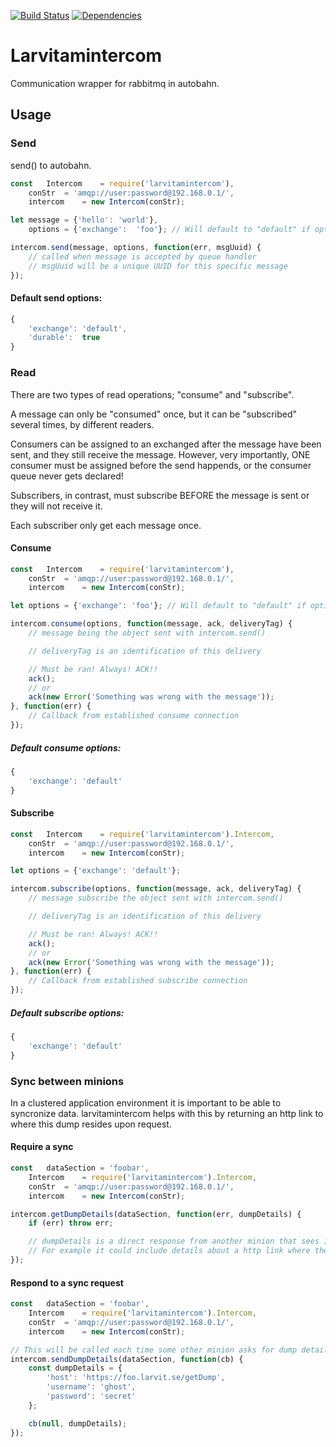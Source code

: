 [![Build Status](https://travis-ci.org/larvit/larvitamintercom.svg?branch=master)](https://travis-ci.org/larvit/larvitamintercom) [![Dependencies](https://david-dm.org/larvit/larvitamintercom.svg)](https://david-dm.org/larvit/larvitamintercom.svg)

# Larvitamintercom

Communication wrapper for rabbitmq in autobahn.

## Usage

### Send

send() to autobahn.

```javascript
const	Intercom	= require('larvitamintercom'),
	conStr	= 'amqp://user:password@192.168.0.1/',
	intercom	= new Intercom(conStr);

let	message	= {'hello':	'world'},
	options	= {'exchange':	'foo'}; // Will default to "default" if options is omitted

intercom.send(message, options, function(err, msgUuid) {
	// called when message is accepted by queue handler
	// msgUuid will be a unique UUID for this specific message
});
```

#### Default send options:

```javascript
{
	'exchange':	'default',
	'durable':	true
}
```

### Read

There are two types of read operations; "consume" and "subscribe".

A message can only be "consumed" once, but it can be "subscribed" several times, by different readers.

Consumers can be assigned to an exchanged after the message have been sent, and they still receive the message.
However, very importantly, ONE consumer must be assigned before the send happends, or the consumer queue never gets declared!

Subscribers, in contrast, must subscribe BEFORE the message is sent or they will not receive it.

Each subscriber only get each message once.

#### Consume

```javascript
const	Intercom	= require('larvitamintercom'),
	conStr	= 'amqp://user:password@192.168.0.1/',
	intercom	= new Intercom(conStr);

let options = {'exchange': 'foo'}; // Will default to "default" if options is omitted

intercom.consume(options, function(message, ack, deliveryTag) {
	// message being the object sent with intercom.send()

	// deliveryTag is an identification of this delivery

	// Must be ran! Always! ACK!!
	ack();
	// or
	ack(new Error('Something was wrong with the message'));
}, function(err) {
	// Callback from established consume connection
});

```

##### Default consume options:

```javascript
{
	'exchange':	'default'
}
```

#### Subscribe

```javascript
const	Intercom	= require('larvitamintercom').Intercom,
	conStr	= 'amqp://user:password@192.168.0.1/',
	intercom	= new Intercom(conStr);

let options = {'exchange': 'default'};

intercom.subscribe(options, function(message, ack, deliveryTag) {
	// message subscribe the object sent with intercom.send()

	// deliveryTag is an identification of this delivery

	// Must be ran! Always! ACK!!
	ack();
	// or
	ack(new Error('Something was wrong with the message'));
}, function(err) {
	// Callback from established subscribe connection
});
```

##### Default subscribe options:

```javascript
{
	'exchange':	'default'
}
```

### Sync between minions

In a clustered application environment it is important to be able to syncronize data. larvitamintercom helps with this by returning an http link to where this dump resides upon request.

#### Require a sync

```javascript
const	dataSection	= 'foobar',
	Intercom	= require('larvitamintercom').Intercom,
	conStr	= 'amqp://user:password@192.168.0.1/',
	intercom	= new Intercom(conStr);

intercom.getDumpDetails(dataSection, function(err, dumpDetails) {
	if (err) throw err;

	// dumpDetails is a direct response from another minion that sees itself as responsible for data in the selected dataSection
	// For example it could include details about a http link where the data exists, it could be the dump itself (if it is small) or something else
});
```

#### Respond to a sync request

```javascript
const	dataSection	= 'foobar',
	Intercom	= require('larvitamintercom').Intercom,
	conStr	= 'amqp://user:password@192.168.0.1/',
	intercom	= new Intercom(conStr);

// This will be called each time some other minion asks for dump details
intercom.sendDumpDetails(dataSection, function(cb) {
	const dumpDetails = {
		'host':	'https://foo.larvit.se/getDump',
		'username':	'ghost',
		'password':	'secret'
	};

	cb(null, dumpDetails);
});
```
